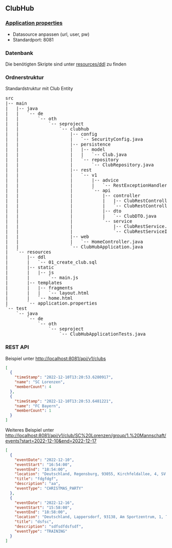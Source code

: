 ## ClubHub

### [Application properties](src/main/resources/application.properties)

* Datasource anpassen (url, user, pw)
* Standardport: 8081

### Datenbank

Die benötigten Skripte sind unter [resources/ddl](src/main/resources/ddl) zu finden

### Ordnerstruktur

Standardstruktur mit Club Entity

<pre>
src
|-- main
|   |-- java
|   |   `-- de
|   |       `-- oth
|   |           `-- seproject
|   |               `-- clubhub
|   |                   |-- config
|   |                   |   `-- SecurityConfig.java
|   |                   |-- persistence
|   |                   |   |-- model
|   |                   |   |   `-- Club.java
|   |                   |   `-- repository
|   |                   |       `-- ClubRepository.java
|   |                   |-- rest
|   |                   |   `-- v1
|   |                   |       |-- advice
|   |                   |       |   `-- RestExceptionHandler.java
|   |                   |       `-- api
|   |                   |           |-- controller
|   |                   |           |   |-- ClubRestController.java
|   |                   |           |   `-- ClubRestControllerImpl.java
|   |                   |           |-- dto
|   |                   |           |   `-- ClubDTO.java
|   |                   |           `-- service
|   |                   |               |-- ClubRestService.java
|   |                   |               `-- ClubRestServiceImpl.java
|   |                   |-- web
|   |                   |   `-- HomeController.java
|   |                   `-- ClubHubApplication.java
|   `-- resources
|       |-- ddl
|       |   `-- 01_create_club.sql
|       |-- static
|       |   |-- js
|       |       `-- main.js
|       |-- templates
|       |   |-- fragments
|       |   |   `-- layout.html
|       |   `-- home.html
|       `-- application.properties
`-- test
    `-- java
        `-- de
            `-- oth
                `-- seproject
                    `-- ClubHubApplicationTests.java
</pre>

### REST API

Beispiel unter [http://localhost:8081/api/v1/clubs](http://localhost:8081/api/v1/clubs)

```json
[
  {
    "timeStamp": "2022-12-10T13:20:53.6280917",
    "name": "SC Lorenzen",
    "memberCount": 4
  },
  {
    "timeStamp": "2022-12-10T13:20:53.6481221",
    "name": "FC Bayern",
    "memberCount": 1
  }
]
```

Weiteres Beispiel unter [http://localhost:8081/api/v1/club/SC%20Lorenzen/group/1.%20Mannschaft/events?start=2022-12-10&end=2022-12-17](http://localhost:8081/api/v1/club/SC%20Lorenzen/group/1.%20Mannschaft/events?start=2022-12-10&end=2022-12-17)

```json
[
  {
    "eventDate": "2022-12-10",
    "eventStart": "16:54:00",
    "eventEnd": "18:54:00",
    "location": "Deutschland, Regensburg, 93055, Kirchfeldallee, 4, SV Burgweinting",
    "title": "fdgfdgf",
    "description": "aa",
    "eventType": "CHRISTMAS_PARTY"
  },
  {
    "eventDate": "2022-12-16",
    "eventStart": "15:58:00",
    "eventEnd": "18:58:00",
    "location": "Deutschland, Lappersdorf, 93138, Am Sportzentrum, 1, TSV Kareth Lappersdorf e.V.",
    "title": "dsfsc",
    "description": "sdfsdfdsfsdf",
    "eventType": "TRAINING"
  }
]
```